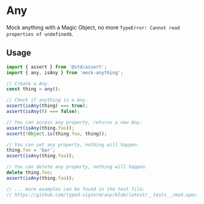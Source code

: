 # Any

Mock anything with a Magic Object, no more `TypeError: Cannot read properties of undefined`s.

## Usage

```ts
import { assert } from '@std/assert';
import { any, isAny } from 'mock-anything';

// Create a Any.
const thing = any();

// Check if anything is a Any.
assert(isAny(thing) === true);
assert(isAny(0) === false);

// You can access any property, returns a new Any.
assert(isAny(thing.foo));
assert(!Object.is(thing.foo, thing));

// You can set any property, nothing will happen.
thing.foo = 'bar';
assert(isAny(thing.foo));

// You can delete any property, nothing will happen.
delete thing.foo;
assert(isAny(thing.foo));

// ... more examples can be found in the test file:
// https://github.com/typed-sigterm/any/blob/latest/__tests__/mod.spec.ts
```
